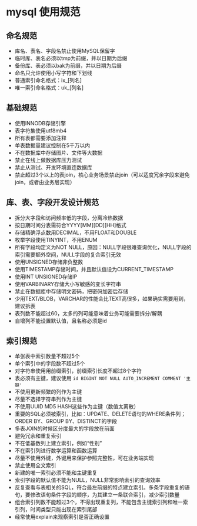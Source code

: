 # mysql 使用规范

## 命名规范

- 库名、表名、字段名禁⽌使用MySQL保留字
- 临时库、表名必须以tmp为前缀，并以⽇期为后缀
- 备份库、表必须以bak为前缀，并以日期为后缀
- 命名只允许使用小写字符和下划线
- 普通索引命名格式：ix_[列名]
- 唯一索引命名格式：uk_[列名]

## 基础规范

- 使用INNODB存储引擎
- 表字符集使用utf8mb4
- 所有表都需要添加注释
- 单表数据量建议控制在5千万以内
- 不在数据库中存储图⽚、文件等大数据
- 禁止在线上做数据库压力测试
- 禁⽌从测试、开发环境直连数据库
- 禁止超过3个以上的表join，核心业务场景禁止join（可以适度冗余字段来避免join，或者由业务层实现）

## 库、表、字段开发设计规范

- 拆分大字段和访问频率低的字段，分离冷热数据
- 按日期时间分表需符合YYYY[MM][DD][HH]格式
- 存储精确浮点数用DECIMAL，不用FLOAT和DOUBLE
- 枚举字段使用TINYINT，不用ENUM
- 所有字段均定义为NOT NULL，原因：NULL字段很难查询优化，NULL字段的索引需要额外空间，NULL字段的复合索引无效
- 使用UNSIGNED存储非负整数
- 使用TIMESTAMP存储时间，并且默认值设为CURRENT_TIMESTAMP
- 使用INT UNSIGNED存储IP
- 使用VARBINARY存储大小写敏感的变长字符串
- 禁止在数据库中存储明文密码，把密码加密后存储
- 少用TEXT/BLOB，VARCHAR的性能会比TEXT高很多，如果确实需要用到，建议拆表
- 表列数不能超过60，太多的列可能意味着业务可能需要拆分/解耦
- 自增列不能设置默认值，且名称必须是id

## 索引规范

- 单张表中索引数量不超过5个
- 单个索引中的字段数不超过5个
- 对字符串使⽤用前缀索引，前缀索引长度不超过8个字符
- 表必须有主键，建议使用 `id BIGINT NOT NULL AUTO_INCREMENT COMMENT '主键'`
- 不使用更新频繁的列作为主键
- 尽量不选择字符串列作为主键
- 不使用UUID MD5 HASH这些作为主键（数值太离散）
- 重要的SQL必须被索引，比如：UPDATE、DELETE语句的WHERE条件列；ORDER BY、GROUP BY、DISTINCT的字段
- 多表JOIN的时候区分度最大的字段放在前面
- 避免冗余和重复索引
- 不在低基数列上建立索引，例如“性别”
- 不在索引列进行数学运算和函数运算
- 尽量不使用外键，外键用来保护参照完整性，可在业务端实现
- 禁止使用全文索引
- 新建的唯一索引必须不能和主键重复
- 索引字段的默认值不能为NULL，NULL非常影响索引的查询效率
- 反复查看与表相关的SQL，符合最左前缀的特点建立索引。多条字段重复的语句，要修改语句条件字段的顺序，为其建立一条联合索引，减少索引数量
- 组合索引列数不能超过3个，不得出现重复列，不能包含主键索引列和唯一索引列，时间类型只能出现在索引尾部
- 经常使用explain来观察索引是否正确设置
